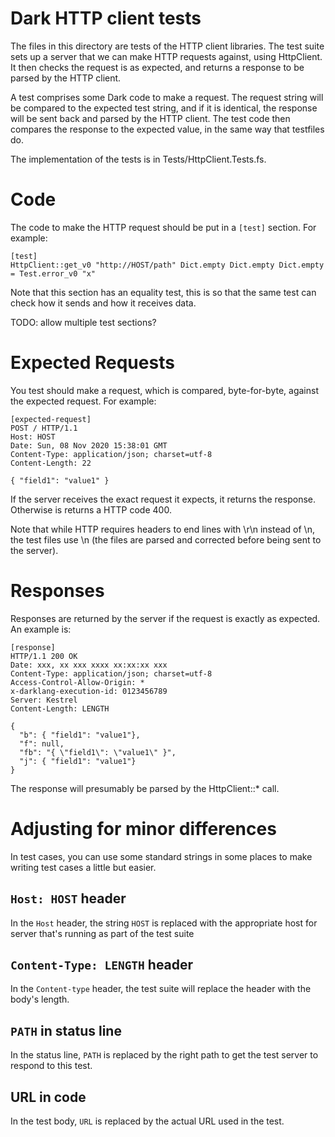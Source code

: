 # Dark HTTP client tests

The files in this directory are tests of the HTTP client libraries. The test suite sets up a server that we can make HTTP requests against, using HttpClient. It then checks the request is as expected, and returns a response to be parsed by the HTTP client.

A test comprises some Dark code to make a request. The request string will be
compared to the expected test string, and if it is identical, the response will
be sent back and parsed by the HTTP client. The test code then compares the
response to the expected value, in the same way that testfiles do.

The implementation of the tests is in Tests/HttpClient.Tests.fs.

# Code

The code to make the HTTP request should be put in a `[test]` section. For example:

```
[test]
HttpClient::get_v0 "http://HOST/path" Dict.empty Dict.empty Dict.empty = Test.error_v0 "x"
```

Note that this section has an equality test, this is so that the same test can
check how it sends and how it receives data.

TODO: allow multiple test sections?

# Expected Requests

You test should make a request, which is compared, byte-for-byte, against the expected request. For example:

```
[expected-request]
POST / HTTP/1.1
Host: HOST
Date: Sun, 08 Nov 2020 15:38:01 GMT
Content-Type: application/json; charset=utf-8
Content-Length: 22

{ "field1": "value1" }
```

If the server receives the exact request it expects, it returns the response.
Otherwise is returns a HTTP code 400.

Note that while HTTP requires headers to end lines with \r\n instead of \n, the
test files use \n (the files are parsed and corrected before being sent to the
server).

# Responses

Responses are returned by the server if the request is exactly as expected. An example is:

```
[response]
HTTP/1.1 200 OK
Date: xxx, xx xxx xxxx xx:xx:xx xxx
Content-Type: application/json; charset=utf-8
Access-Control-Allow-Origin: *
x-darklang-execution-id: 0123456789
Server: Kestrel
Content-Length: LENGTH

{
  "b": { "field1": "value1"},
  "f": null,
  "fb": "{ \"field1\": \"value1\" }",
  "j": { "field1": "value1"}
}
```

The response will presumably be parsed by the HttpClient::\* call.

# Adjusting for minor differences

In test cases, you can use some standard strings in some places to make writing test
cases a little but easier.

## `Host: HOST` header

In the `Host` header, the string `HOST` is replaced with the appropriate host for
server that's running as part of the test suite

## `Content-Type: LENGTH` header

In the `Content-type` header, the test suite will replace the header with the body's length.

## `PATH` in status line

In the status line, `PATH` is replaced by the right path to get the test server to
respond to this test.

## URL in code

In the test body, `URL` is replaced by the actual URL used in the test.
